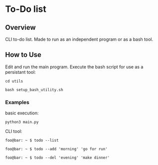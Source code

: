 # To-Do list

## Overview
CLI to-do list.
Made to run as an independent program or as a bash tool.
## How to Use
Edit and run the main program. Execute the bash script for use as a persistant tool:

`cd utils`

`bash setup_bash_utility.sh`

### Examples

basic execution:

`python3 main.py`

CLI tool:

`foo@bar: ~ $ todo --list`

`foo@bar: ~ $ todo --add 'morning' 'go for run'`

`foo@bar: ~ $ todo --del 'evening' 'make dinner'`

